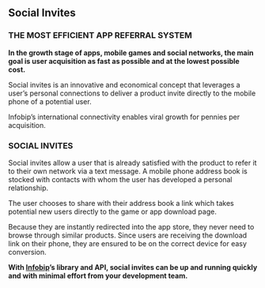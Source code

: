 ## Social Invites ##

### THE MOST EFFICIENT APP REFERRAL SYSTEM  ###

**In the growth stage of apps, mobile games and social networks, the main goal is user acquisition as fast as possible and at the lowest possible cost.**

Social invites is an innovative and economical concept that leverages a user’s personal connections to deliver a product invite directly to the mobile phone of a potential user.

Infobip’s international connectivity enables viral growth for pennies per acquisition.

### SOCIAL INVITES ###

Social invites allow a user that is already satisfied with the product to refer it to their own network via a text message. A mobile phone address book is stocked with contacts with whom the user has developed a personal relationship.

The user chooses to share with their address book a link which takes potential new users directly to the game or app download page.

Because they are instantly redirected into the app store, they never need to browse through similar products. Since users are receiving the download link on their phone, they are ensured to be on the correct device for easy conversion.

**With [Infobip](https://infobip.com)’s library and API, social invites can be up and running quickly and with minimal effort from your development team.**
